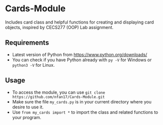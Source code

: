 # Cards-Module
Includes card class and helpful functions for creating and displaying card objects, inspired by CECS277 (OOP) Lab assignment.

## Requirements
- Latest version of Python from https://www.python.org/downloads/
- You can check if you have Python already with ```py -V``` for Windows or ```python3 -V``` for Linux.

## Usage
- To access the module, you can use ```git clone https://github.com/nfan17/Cards-Module.git```
- Make sure the file ```my_cards.py``` is in your current directory where you desire to use it.
- Use ```from my_cards import *``` to import the class and related functions to your program.
